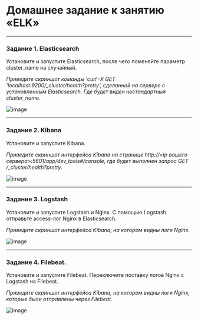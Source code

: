 # Домашнее задание к занятию «ELK»

---

### Задание 1. Elasticsearch 

Установите и запустите Elasticsearch, после чего поменяйте параметр cluster_name на случайный. 

*Приведите скриншот команды 'curl -X GET 'localhost:9200/_cluster/health?pretty', сделанной на сервере с установленным Elasticsearch. Где будет виден нестандартный cluster_name*.

![image](https://github.com/FadMikhail/ELK/assets/132131230/601ce46a-d209-4bc5-a07a-a17ea15824a0)

---

### Задание 2. Kibana

Установите и запустите Kibana.

*Приведите скриншот интерфейса Kibana на странице http://<ip вашего сервера>:5601/app/dev_tools#/console, где будет выполнен запрос GET /_cluster/health?pretty*.

![image](https://github.com/FadMikhail/ELK/assets/132131230/d06f8b1d-4d54-431d-ba81-42b30758acfe)

---

### Задание 3. Logstash

Установите и запустите Logstash и Nginx. С помощью Logstash отправьте access-лог Nginx в Elasticsearch. 

*Приведите скриншот интерфейса Kibana, на котором видны логи Nginx.*

![image](https://github.com/FadMikhail/ELK/assets/132131230/f1f8ec20-f563-4483-9ab4-052ba1a44ab6)

---

### Задание 4. Filebeat. 

Установите и запустите Filebeat. Переключите поставку логов Nginx с Logstash на Filebeat. 

*Приведите скриншот интерфейса Kibana, на котором видны логи Nginx, которые были отправлены через Filebeat.*

![image](https://github.com/FadMikhail/ELK/assets/132131230/8951e53f-0fa5-4f79-afb8-1158a5acf76a)




